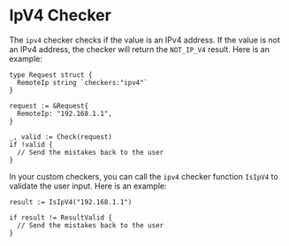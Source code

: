 # IpV4 Checker

The ```ipv4``` checker checks if the value is an IPv4 address. If the value is not an IPv4 address, the checker will return the ```NOT_IP_V4``` result. Here is an example:

```golang
type Request struct {
  RemoteIp string `checkers:"ipv4"`
}

request := &Request{
  RemoteIp: "192.168.1.1",
}

_, valid := Check(request)
if !valid {
  // Send the mistakes back to the user
}
```

In your custom checkers, you can call the ```ipv4``` checker function ```IsIpV4``` to validate the user input. Here is an example:

```golang
result := IsIpV4("192.168.1.1")

if result != ResultValid {
  // Send the mistakes back to the user
}
```
